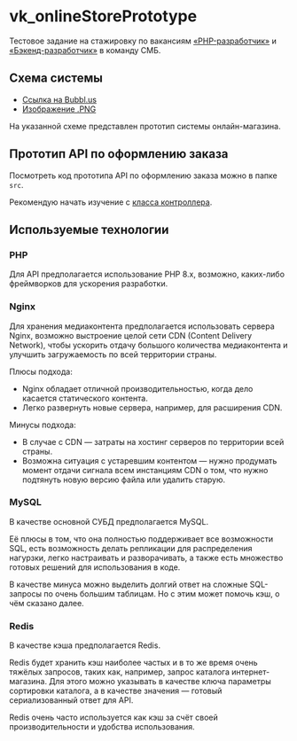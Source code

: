 # vk_onlineStorePrototype

Тестовое задание на стажировку по вакансиям [«PHP-разработчик»](https://internship.vk.company/vacancy/842) и [«Бэкенд-разработчик»](https://internship.vk.company/vacancy/887) в команду СМБ.

## Схема системы

* [Ссылка на Bubbl.us](http://go.bubbl.us/e23433/3fda?/Тестовое-задание-в-VK-СМБ)
* [Изображение .PNG](https://github.com/Encritary/vk_onlineStorePrototype/blob/main/schema/schema.png)

На указанной схеме представлен прототип системы онлайн-магазина.

## Прототип API по оформлению заказа

Посмотреть код прототипа API по оформлению заказа можно в папке `src`.

Рекомендую начать изучение с [класса контроллера](https://github.com/Encritary/vk_onlineStorePrototype/blob/main/src/controllers/OrderController.php).

## Используемые технологии

### PHP

Для API предполагается использование PHP 8.x, возможно, каких-либо фреймворков для ускорения разработки.

### Nginx

Для хранения медиаконтента предполагается использовать сервера Nginx, возможно выстроение целой сети CDN 
(Content Delivery Network), чтобы ускорить отдачу большого количества медиаконтента и улучшить загружаемость по всей 
территории страны.

Плюсы подхода:
+ Nginx обладает отличной производительностью, когда дело касается статического контента.
+ Легко развернуть новые сервера, например, для расширения CDN.

Минусы подхода:
+ В случае с CDN — затраты на хостинг серверов по территории всей страны.
+ Возможна ситуация с устаревшим контентом — нужно продумать момент отдачи сигнала всем инстанциям CDN о том, что нужно 
подтянуть новую версию файла или удалить старую.

### MySQL

В качестве основной СУБД предполагается MySQL.

Её плюсы в том, что она полностью поддерживает все возможности SQL, есть возможность делать репликации для распределения 
нагурзки, легко настраивать и разворачивать, а также есть множество готовых решений для использования в коде.

В качестве минуса можно выделить долгий ответ на сложные SQL-запросы по очень большим таблицам. Но с этим может помочь 
кэш, о чём сказано далее.

### Redis

В качестве кэша предполагается Redis.

Redis будет хранить кэш наиболее частых и в то же время очень тяжёлых запросов, таких как, например, запрос каталога 
интернет-магазина. Для этого можно указывать в качестве ключа параметры сортировки каталога, а в качестве значения — 
готовый сериализованный ответ для API.

Redis очень часто используется как кэш за счёт своей производительности и удобства использования.
